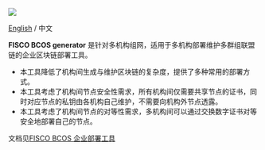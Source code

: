 
![](https://github.com/FISCO-BCOS/FISCO-BCOS/raw/release-2.0.1/docs/images/FISCO_BCOS_Logo.svg?sanitize=true)

[English](../README.md) / 中文

**FISCO BCOS generator** 是针对多机构组网，适用于多机构部署维护多群组联盟链的企业区块链部署工具。

- 本工具降低了机构间生成与维护区块链的复杂度，提供了多种常用的部署方式。
- 本工具考虑了机构间节点安全性需求，所有机构间仅需要共享节点的证书，同时对应节点的私钥由各机构自己维护，不需要向机构外节点透露。
- 本工具考虑了机构间节点的对等性需求，多机构间可以通过交换数字证书对等安全地部署自己的节点。

文档见[FISCO BCOS 企业部署工具](https://fisco-bcos-documentation.readthedocs.io/zh_CN/release-2.0/docs/enterprise_tools/index.html)